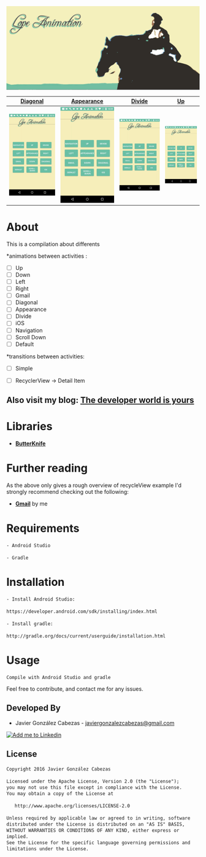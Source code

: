 
<p align="center">
 <img src="https://github.com/CabezasGonzalezJavier/LopeAnimations/blob/master/portal1470.png" /> 
</p>

[Diagonal][diagonal] | [Appearance][appearance] | [Divide][divide] | [Up][up]
--- | --- | --- | ---
![animation_diagonal] | ![animation_appearance] | ![animation_divide] | ![animation_up]


# About
  This is a compilation about differents 
  
  *animations between activities :
  
 - [ ] Up
 - [ ] Down
 - [ ] Left
 - [ ] Right
 - [ ] Gmail
 - [ ] Diagonal
 - [ ] Appearance
 - [ ] Divide
 - [ ] iOS
 - [ ] Navigation
 - [ ] Scroll Down 
 - [ ] Default
 
 *transitions between activities:
 
  - [ ] Simple
  - [ ] RecyclerView -> Detail Item

  
  Also visit my blog: **[The developer world is yours](http://thedeveloperworldisyours.com)**
---------
# Libraries

 * **[ButterKnife](https://github.com/JakeWharton/butterknife)**
 
# Further reading

  As the above only gives a rough overview of recycleView example I'd strongly recommend checking out the following:
  * **[Gmail](http://thedeveloperworldisyours.com/android/gmail-overriding-pending-transition/#sthash.oiGDKd74.dpbs)** by me
  
# Requirements

    - Android Studio

    - Gradle


# Installation

    - Install Android Studio:

    https://developer.android.com/sdk/installing/index.html

    - Install gradle:

    http://gradle.org/docs/current/userguide/installation.html

# Usage
    Compile with Android Studio and gradle


Feel free to contribute, and contact me for any issues.

Developed By
------------
* Javier González Cabezas - <javiergonzalezcabezas@gmail.com>

<a href="https://es.linkedin.com/in/javier-gonz%C3%A1lez-cabezas-8b4b2231">
  <img alt="Add me to Linkedin" src="https://github.com/JorgeCastilloPrz/EasyMVP/blob/master/art/linkedin.png" />
</a>

License
-------

    Copyright 2016 Javier González Cabezas

    Licensed under the Apache License, Version 2.0 (the "License");
    you may not use this file except in compliance with the License.
    You may obtain a copy of the License at

       http://www.apache.org/licenses/LICENSE-2.0

    Unless required by applicable law or agreed to in writing, software
    distributed under the License is distributed on an "AS IS" BASIS,
    WITHOUT WARRANTIES OR CONDITIONS OF ANY KIND, either express or implied.
    See the License for the specific language governing permissions and
    limitations under the License.


[diagonal]: https://github.com/CabezasGonzalezJavier/LopeAnimations/blob/master/app/src/main/java/com/thedeveloperworldisyours/lope/DiagonalActivity.java
[appearance]: https://github.com/CabezasGonzalezJavier/LopeAnimations/blob/master/app/src/main/java/com/thedeveloperworldisyours/lope/AppearanceActivity.java
[divide]: https://github.com/CabezasGonzalezJavier/LopeAnimations/blob/master/app/src/main/java/com/thedeveloperworldisyours/lope/DivideActivity.java
[up]: https://github.com/CabezasGonzalezJavier/LopeAnimations/blob/master/app/src/main/java/com/thedeveloperworldisyours/lope/UpActivity.java

[animation_diagonal]: https://github.com/CabezasGonzalezJavier/LopeAnimations/blob/master/diagonal.gif
[animation_appearance]: https://github.com/CabezasGonzalezJavier/LopeAnimations/blob/master/appearance.gif
[animation_divide]: https://github.com/CabezasGonzalezJavier/LopeAnimations/blob/master/devide.gif
[animation_up]: https://github.com/CabezasGonzalezJavier/LopeAnimations/blob/master/up.gif
